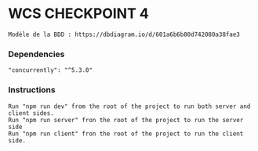 # WCS CHECKPOINT 4 
    Modèle de la BDD : https://dbdiagram.io/d/601a6b6b80d742080a38fae3

### Dependencies
    "concurrently": "^5.3.0"

### Instructions 
    Run "npm run dev" from the root of the project to run both server and client sides.
    Run "npm run server" fron the root of the project to run the server side
    Run "npm run client" fron the root of the project to run the client side.